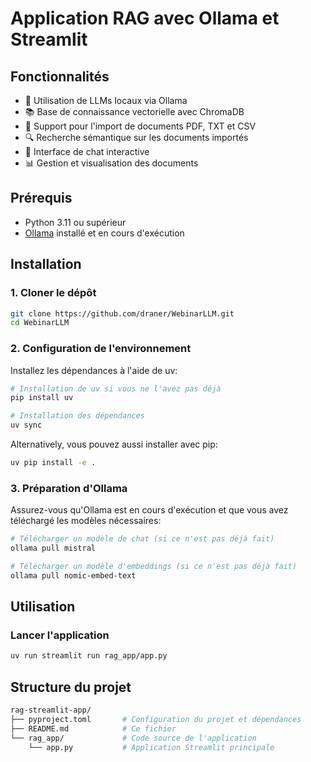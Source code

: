 # Application RAG avec Ollama et Streamlit

## Fonctionnalités

- 🤖 Utilisation de LLMs locaux via Ollama
- 📚 Base de connaissance vectorielle avec ChromaDB
- 📄 Support pour l'import de documents PDF, TXT et CSV
- 🔍 Recherche sémantique sur les documents importés
- 💬 Interface de chat interactive
- 📊 Gestion et visualisation des documents

## Prérequis

- Python 3.11 ou supérieur
- [Ollama](https://github.com/ollama/ollama) installé et en cours d'exécution

## Installation

### 1. Cloner le dépôt

```bash
git clone https://github.com/draner/WebinarLLM.git
cd WebinarLLM
```

### 2. Configuration de l'environnement

Installez les dépendances à l'aide de uv:

```bash
# Installation de uv si vous ne l'avez pas déjà
pip install uv

# Installation des dépendances
uv sync
```

Alternatively, vous pouvez aussi installer avec pip:

```bash
uv pip install -e .
```

### 3. Préparation d'Ollama

Assurez-vous qu'Ollama est en cours d'exécution et que vous avez téléchargé les modèles nécessaires:

```bash
# Télécharger un modèle de chat (si ce n'est pas déjà fait)
ollama pull mistral

# Télécharger un modèle d'embeddings (si ce n'est pas déjà fait)
ollama pull nomic-embed-text
```

## Utilisation

### Lancer l'application

```bash
uv run streamlit run rag_app/app.py
```

## Structure du projet

```sh
rag-streamlit-app/
├── pyproject.toml       # Configuration du projet et dépendances
├── README.md            # Ce fichier
└── rag_app/             # Code source de l'application
    └── app.py           # Application Streamlit principale
```
